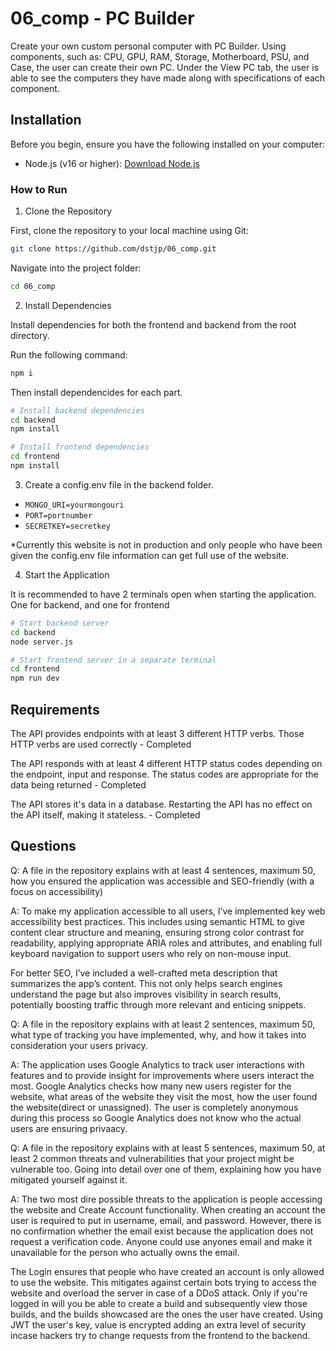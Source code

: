# 06_comp - PC Builder

Create your own custom personal computer with PC Builder. Using components, such as: CPU, GPU, RAM, Storage, Motherboard, PSU, and Case, the user can create their own PC. Under the View PC tab, the user is able to see the computers they have made along with specifications of each component.

## Installation

Before you begin, ensure you have the following installed on your computer:

- Node.js (v16 or higher): [Download Node.js](https://nodejs.org/en)

### How to Run

1. Clone the Repository

First, clone the repository to your local machine using Git:

```bash
git clone https://github.com/dstjp/06_comp.git
```

Navigate into the project folder:

```bash
cd 06_comp
```

2. Install Dependencies

Install dependencies for both the frontend and backend from the root directory.

Run the following command:

```bash
npm i
```

Then install dependencides for each part.

```bash
# Install backend dependencies
cd backend
npm install

# Install frontend dependencies
cd frontend
npm install
```

3. Create a config.env file in the backend folder.

- `MONGO_URI=yourmongouri`
- `PORT=portnumber`
- `SECRETKEY=secretkey`

\*Currently this website is not in production and only people who have been given the config.env file information can get full use of the website.

4. Start the Application

It is recommended to have 2 terminals open when starting the application. One for backend, and one for frontend

```bash
# Start backend server
cd backend
node server.js

# Start frontend server in a separate terminal
cd frontend
npm run dev
```

## Requirements

The API provides endpoints with at least 3 different HTTP verbs. Those HTTP verbs are used correctly - Completed

The API responds with at least 4 different HTTP status codes depending on the endpoint, input and response. The status codes are appropriate for the data being returned - Completed

The API stores it's data in a database. Restarting the API has no effect on the API itself, making it stateless. - Completed

## Questions

Q: A file in the repository explains with at least 4 sentences, maximum 50, how you ensured the application was accessible and SEO-friendly (with a focus on accessibility)

A: To make my application accessible to all users, I’ve implemented key web accessibility best practices. This includes using semantic HTML to give content clear structure and meaning, ensuring strong color contrast for readability, applying appropriate ARIA roles and attributes, and enabling full keyboard navigation to support users who rely on non-mouse input.

For better SEO, I’ve included a well-crafted meta description that summarizes the app’s content. This not only helps search engines understand the page but also improves visibility in search results, potentially boosting traffic through more relevant and enticing snippets.

Q: A file in the repository explains with at least 2 sentences, maximum 50, what type of tracking you have implemented, why, and how it takes into consideration your users privacy.

A: The application uses Google Analytics to track user interactions with features and to provide insight for improvements where users interact the most. Google Analytics checks how many new users register for the website, what areas of the website they visit the most, how the user found the website(direct or unassigned). The user is completely anonymous during this process so Google Analytics does not know who the actual users are ensuring privaacy.

Q: A file in the repository explains with at least 5 sentences, maximum 50, at least 2 common threats and vulnerabilities that your project might be vulnerable too. Going into detail over one of them, explaining how you have mitigated yourself against it.

A: The two most dire possible threats to the application is people accessing the website and Create Account functionality. When creating an account the user is required to put in username, email, and password. However, there is no confirmation whether the email exist because the application does not request a verification code. Anyone could use anyones email and make it unavailable for the person who actually owns the email.

The Login ensures that people who have created an account is only allowed to use the website. This mitigates against certain bots trying to access the website and overload the server in case of a DDoS attack. Only if you're logged in will you be able to create a build and subsequently view those builds, and the builds showcased are the ones the user have created. Using JWT the user's key, value is encrypted adding an extra level of security incase hackers try to change requests from the frontend to the backend.
